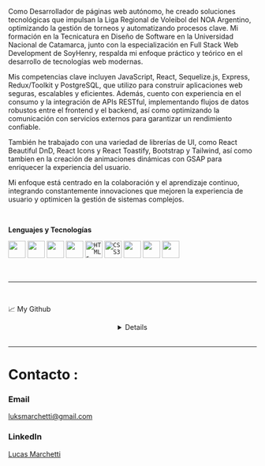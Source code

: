 


Como Desarrollador de páginas web autónomo, he creado soluciones tecnológicas que impulsan la Liga Regional de Voleibol del NOA Argentino, optimizando la gestión de torneos y automatizando procesos clave. Mi formación en la Tecnicatura en Diseño de Software en la Universidad Nacional de Catamarca, junto con la especialización en Full Stack Web Development de SoyHenry, respalda mi enfoque práctico y teórico en el desarrollo de tecnologías web modernas.

Mis competencias clave incluyen JavaScript, React, Sequelize.js, Express, Redux/Toolkit y PostgreSQL, que utilizo para construir aplicaciones web seguras, escalables y eficientes. Además, cuento con experiencia en el consumo y la integración de APIs RESTful, implementando flujos de datos robustos entre el frontend y el backend, así como optimizando la comunicación con servicios externos para garantizar un rendimiento confiable.

También he trabajado con una variedad de librerías de UI, como React Beautiful DnD, React Icons y React Toastify, Bootstrap y Tailwind, así como tambien en la creación de animaciones dinámicas con GSAP para enriquecer la experiencia del usuario.

Mi enfoque está centrado en la colaboración y el aprendizaje continuo, integrando constantemente innovaciones que mejoren la experiencia de usuario y optimicen la gestión de sistemas complejos.

<br>

**Lenguajes y Tecnologías**

<code><img height="35rem" src="https://img.shields.io/badge/javascript-%23323330.svg?style=for-the-badge&logo=javascript&logoColor=%23F7DF1E"></code>
<code><img height="35rem" src="https://img.shields.io/badge/node.js-6DA55F?style=for-the-badge&logo=node.js&logoColor=white"></code>
<code><img height="35rem" src="https://img.shields.io/badge/react-%2320232a.svg?style=for-the-badge&logo=react&logoColor=%2361DAFB"></code>
<code><img height="35rem" src="https://img.shields.io/badge/git-%23F05033.svg?style=for-the-badge&logo=git&logoColor=white"></code>
<code><img alt="HTML5" height="35rem" src="https://img.shields.io/badge/html5-%23E34F26.svg?style=for-the-badge&logo=html5&logoColor=white" /></code>
<code><img alt="CSS3" height="35rem" src="https://img.shields.io/badge/css3-%231572B6.svg?style=for-the-badge&logo=css3&logoColor=white" /></code>
<code><img height="35rem" src="https://img.shields.io/badge/redux-%23593d88.svg?style=for-the-badge&logo=redux&logoColor=white" /></code>
<code><img height="35rem" src="https://img.shields.io/badge/postgres-%23316192.svg?style=for-the-badge&logo=postgresql&logoColor=white"></code>
<code><img height="35rem" src="https://img.shields.io/badge/bootstrap-%238511FA.svg?style=for-the-badge&logo=bootstrap&logoColor=white" /></code>

<br />

***

<br>

  📈 My Github <br />
  <details align="center">
  <br>
  <p align="center">
    <img src="https://github-readme-streak-stats.herokuapp.com/?user=ujjwalsharma01&background=000000&stroke=130F40&ring=2234AE&fire=D3D3D3&currStreakNum=D3D3D3&sideNums=D3D3D3&currStreakLabel=D3D3D3&sideLabels=D3D3D3&dates=D3D3D3" alt="GitHub Streak" />

  </p>
</details>

<br>

***

# Contacto :
### Email 
luksmarchetti@gmail.com

### LinkedIn

[Lucas Marchetti](https://www.linkedin.com/in/marchetti-lucas/)



